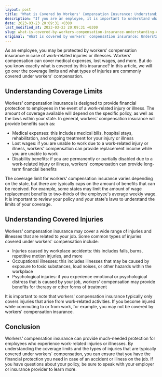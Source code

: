 ```yaml
---
layout: post
title: "What is Covered by Workers' Compensation Insurance: Understanding Coverage Limits and What Injuries are Covered"
description: "If you are an employee, it is important to understand what is covered by your workers' compensation insurance. This guide outlines the coverage limits and what types of injuries are typically covered under workers' compensation."
date: 2023-03-23 20:09:31 +0300
last_modified_at: 2023-03-23 20:09:31 +0300
slug: what-is-covered-by-workers-compensation-insurance-understanding-coverage-limits-and-what-injuries-are-covered
original: "What is covered by workers' compensation insurance: Understanding coverage limits and what injuries are covered."
---
```

As an employee, you may be protected by workers' compensation insurance in case of work-related injuries or illnesses. Workers' compensation can cover medical expenses, lost wages, and more. But do you know exactly what is covered by this insurance? In this article, we will go over the coverage limits and what types of injuries are commonly covered under workers' compensation.

## Understanding Coverage Limits

Workers' compensation insurance is designed to provide financial protection to employees in the event of a work-related injury or illness. The amount of coverage available will depend on the specific policy, as well as the laws within your state. In general, workers' compensation insurance will provide benefits such as:

- Medical expenses: this includes medical bills, hospital stays, rehabilitation, and ongoing treatment for your injury or illness
- Lost wages: if you are unable to work due to a work-related injury or illness, workers' compensation can provide replacement income while you are unable to work
- Disability benefits: if you are permanently or partially disabled due to a work-related injury or illness, workers' compensation can provide long-term financial benefits

The coverage limit for workers' compensation insurance varies depending on the state, but there are typically caps on the amount of benefits that can be received. For example, some states may limit the amount of wage replacement benefits to two-thirds of the employee's average weekly wage. It is important to review your policy and your state's laws to understand the limits of your coverage.

## Understanding Covered Injuries

Workers' compensation insurance may cover a wide range of injuries and illnesses that are related to your job. Some common types of injuries covered under workers' compensation include:

- Injuries caused by workplace accidents: this includes falls, burns, repetitive motion injuries, and more
- Occupational illnesses: this includes illnesses that may be caused by exposure to toxic substances, loud noises, or other hazards within the workplace
- Psychological injuries: if you experience emotional or psychological distress that is caused by your job, workers' compensation may provide benefits for therapy or other forms of treatment

It is important to note that workers' compensation insurance typically only covers injuries that arise from work-related activities. If you become injured while commuting to or from work, for example, you may not be covered by workers' compensation insurance.

## Conclusion

Workers' compensation insurance can provide much-needed protection for employees who experience work-related injuries or illnesses. By understanding the coverage limits and the types of injuries that are typically covered under workers' compensation, you can ensure that you have the financial protection you need in case of an accident or illness on the job. If you have questions about your policy, be sure to speak with your employer or insurance provider to learn more.